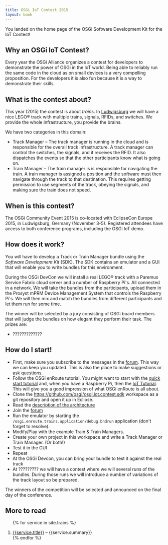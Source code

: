 ```yaml
---
title: OSGi IoT Contest 2015
layout: book
---
```


You landed on the home page of the OSGi Software Development Kit for the IoT Contest! 

## Why an OSGi IoT Contest?

Every year the OSGi Alliance organizes a contest for developers to demonstrate the power of OSGi in the IoT world. Being able to reliably run the same code in the cloud as on small devices is a very compelling proposition. For the developers it is also fun because it is a way to demonstrate their skills.

## What is the contest about?

This year (2015) the contest is about _trains_. In [Ludwigsburg][ce] we will have a nice LEGO® track with multiple trains, signals, RFIDs, and switches. We provide the whole infrastructure, you provide the brains.  

We have two categories in this domain:

* Track Manager – The track manager is running in the cloud and is responsible for the overall track infrastructure. A track manager can control the switches, the signals, and it receives the RFID. It also dispatches the events so that the other participants know what is going on.
* Train Manager – The train manager is is responsible for navigating the train. A train manager is assigned a position and the software must then navigate through the track to that destination. This requires getting permission to use segments of the track, obeying the signals, and making sure the train does not speed.

## When is this contest?

The OSGi Community Event 2015 is co-located with EclipseCon Europe 2015, in Ludwigsburg, Germany (November 3-5). Registered attendees have access to both conference programs, including the OSGi IoT demo.

## How does it work?

You will have to develop a Track or Train Manager bundle using the _Software Development Kit_ (SDK). The SDK contains an emulator and a GUI that will enable you to write bundles for this environment. 

During the OSGi DevCon we will install a real LEGO® track with a Paremus Service Fabric cloud server and a number of Raspberry Pi's. All connected in a network. We will take the bundles from the participants, upload them in the Prosyst mPRM Device Management System that controls the Raspberry Pi's. We will then mix and match the bundles from different participants and let them run for some time. 

The winner will be selected by a jury consisting of OSGi board members that will judge the bundles on how elegant they perform their task. The prizes are:

* ?????????????

## How do I start!

* First, make sure you subscribe to the messages in the [forum](forum.html). This way we can keep you updated. This is also the place to make suggestions or ask questions. 
* Follow the OSGi enRoute tutorial. You might want to start with the [quick start tutorial][qs] and, when you have a Raspberry Pi, then the [IoT Tutorial][iot]. This will give you a good impression of what OSGi enRoute is all about.
* Clone the https://github.com/osgi/osgi.iot.contest.sdk workspace as a git repository and open it up in Eclipse.
* Read the [description of the architecture](/trains/200-architecture.html)
* Join the [forum](/trains/900-forum.html)
* Run the emulator by starting the `/osgi.enroute.trains.application/debug.bndrun` application (don't forget to resolve).
* Modify/Play with the example Train & Train Managers.
* Create your own project in this workspace and write a Track Manager or Train Manager. (Or both!)
* Test it in the GUI
* Repeat
* At the OSGi Devcon, you can bring your bundle to test it against the real track
* At ????????? we will have a contest where we will several runs of the bundles. During those runs we will introduce a number of variations of the track layout so be prepared.

The winners of the competition will be selected and announced on the final day of the conference.

## More to read

<div>
<ol>

{% for service in site.trains %}<li><a href="{{service.url}}">{{service.title}}</a> – {{service.summary}}</li>
{% endfor %}

</ol>
</div>

[ce]: https://www.eclipsecon.org/europe2015/
[iot]: /book/500-tutorial-iot.html
[qs]: /200-quick-start.html

